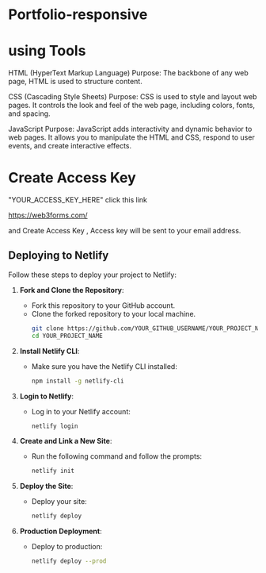 # Portfolio-responsive

 #  using Tools

 HTML (HyperText Markup Language)
Purpose: The backbone of any web page, HTML is used to structure content.

CSS (Cascading Style Sheets)
Purpose: CSS is used to style and layout web pages. It controls the look and feel of the web page, including colors, fonts, and spacing.

JavaScript
Purpose: JavaScript adds interactivity and dynamic behavior to web pages. It allows you to manipulate the HTML and CSS, respond to user events, and create interactive effects.

# Create Access Key

 <input type="hidden" name="access_key" value="YOUR_ACCESS_KEY_HERE">

 "YOUR_ACCESS_KEY_HERE"
click this link 
     
 https://web3forms.com/ 

and Create Access Key , Access key will be sent to your email address.




## Deploying to Netlify

Follow these steps to deploy your project to Netlify:

1. **Fork and Clone the Repository**:
   - Fork this repository to your GitHub account.
   - Clone the forked repository to your local machine.
     ```sh
     git clone https://github.com/YOUR_GITHUB_USERNAME/YOUR_PROJECT_NAME.git
     cd YOUR_PROJECT_NAME
     ```

2. **Install Netlify CLI**:
   - Make sure you have the Netlify CLI installed:
     ```sh
     npm install -g netlify-cli
     ```

3. **Login to Netlify**:
   - Log in to your Netlify account:
     ```sh
     netlify login
     ```

4. **Create and Link a New Site**:
   - Run the following command and follow the prompts:
     ```sh
     netlify init
     ```

5. **Deploy the Site**:
   - Deploy your site:
     ```sh
     netlify deploy
     ```

6. **Production Deployment**:
   - Deploy to production:
     ```sh
     netlify deploy --prod
     ```

